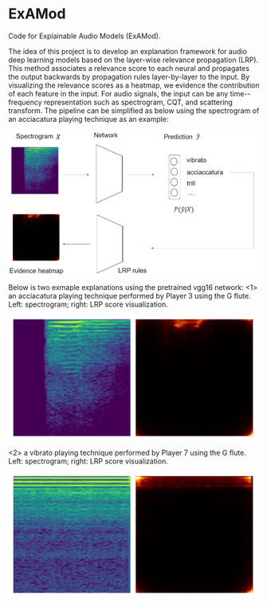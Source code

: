 # ExAMod
Code for Explainable Audio Models (ExAMod).

The idea of this project is to develop an explanation framework for audio deep learning models based on the layer-wise relevance propagation (LRP). This method associates a relevance score to each neural and propagates the output backwards by propagation rules layer-by-layer to the input. By visualizing the relevance scores as a heatmap, we evidence the contribution of each feature in the input. For audio signals, the input can be any time--frequency representation such as spectrogram, CQT, and scattering transform. The pipeline can be simplified as below using the spectrogram of an acciacatura playing technique as an example:

<img src="framework.PNG" style="max-width: 500px;"/>

Below is two exmaple explanations using the pretrained vgg16 network:
<1> an acciacatura playing technique performed by Player 3 using the G flute. Left: spectrogram; right: LRP score visualization.

<img src="output/3G_Iso_Acciacatura0.png" style="max-width: 500px;"/>

<2> a vibrato playing technique performed by Player 7 using the G flute. Left: spectrogram; right: LRP score visualization.

<img src="output/7G_Iso_Vibrato0.png" style="max-width: 500px;"/>
